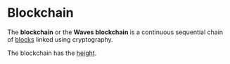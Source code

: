 # Blockchain

The **blockchain** or the **Waves blockchain** is a continuous sequential chain of [blocks](/en/blockchain/block) linked using cryptography.

The blockchain has the [height](/en/blockchain/blockchain/blockchain-height).
